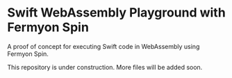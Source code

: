 # Swift WebAssembly Playground with Fermyon Spin

A proof of concept for executing Swift code in WebAssembly using Fermyon Spin.

This repository is under construction. More files will be added soon.
